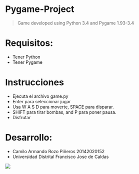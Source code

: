 # Pygame-Project
> Game developed using Python 3.4 and Pygame 1.93-3.4

# Requisitos:
* Tener Python 
* Tener Pygame

# Instrucciones
* Ejecuta el archivo game.py
* Enter para seleccionar jugar
* Usa W A S D para moverte, SPACE para disparar.
* SHIFT para tirar bombas, and P para poner pausa.
* Disfrutar

# Desarrollo:
* Camilo Armando Rozo Piñeros 20142020152 
* Universidad Distrital Francisco Jose de Caldas
<img src=https://www.prometec.net/wp-content/uploads/2017/05/pygame_logo.gif />
